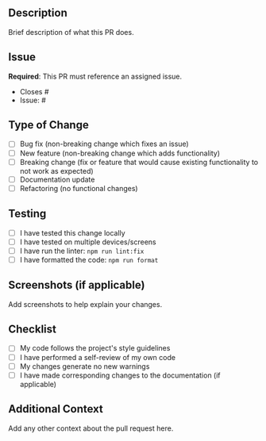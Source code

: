 ## Description
Brief description of what this PR does.

## Issue
**Required**: This PR must reference an assigned issue.
- Closes #
- Issue: #

## Type of Change
- [ ] Bug fix (non-breaking change which fixes an issue)
- [ ] New feature (non-breaking change which adds functionality)
- [ ] Breaking change (fix or feature that would cause existing functionality to not work as expected)
- [ ] Documentation update
- [ ] Refactoring (no functional changes)

## Testing
- [ ] I have tested this change locally
- [ ] I have tested on multiple devices/screens
- [ ] I have run the linter: `npm run lint:fix`
- [ ] I have formatted the code: `npm run format`

## Screenshots (if applicable)
Add screenshots to help explain your changes.

## Checklist
- [ ] My code follows the project's style guidelines
- [ ] I have performed a self-review of my own code
- [ ] My changes generate no new warnings
- [ ] I have made corresponding changes to the documentation (if applicable)

## Additional Context
Add any other context about the pull request here.

